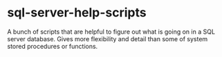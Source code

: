# sql-server-help-scripts
A bunch of scripts that are helpful to figure out what is going on in a SQL server database. Gives more flexibility and detail than some of system stored procedures or functions.
